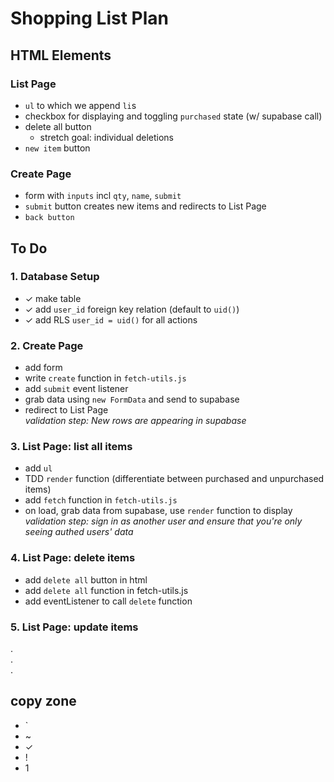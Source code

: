 # Shopping List Plan

## HTML Elements

### List Page
- `ul` to which we append `li`s
- checkbox for displaying and toggling `purchased` state (w/ supabase call)
- delete all button  
  - stretch goal: individual deletions
 - `new item` button

### Create Page
 - form with `inputs` incl `qty`, `name`, `submit`
 - `submit` button creates new items and redirects to List Page
 - `back button`

## To Do  
### 1. Database Setup
- ✓ make table
- ✓ add `user_id` foreign key relation (default to `uid()`)
- ✓ add RLS `user_id = uid()` for all actions

### 2. Create Page
- add form
- write `create` function in `fetch-utils.js`
- add `submit` event listener
- grab data using `new FormData` and send to supabase
- redirect to List Page  
_validation step: New rows are appearing in supabase_

### 3. List Page: list all items
- add `ul`
- TDD `render` function (differentiate between purchased and unpurchased items)
- add `fetch` function in `fetch-utils.js`
- on load, grab data from supabase, use `render` function to display  
_validation step: sign in as another user and ensure that you're only seeing authed users' data_

### 4. List Page: delete items
- add `delete all` button in html
- add `delete all` function in fetch-utils.js
- add eventListener to call `delete` function

### 5. List Page: update items






.  
.  
.  
## copy zone  
 - `  
 - ~  
 - ✓
 - !  
 - 1  
